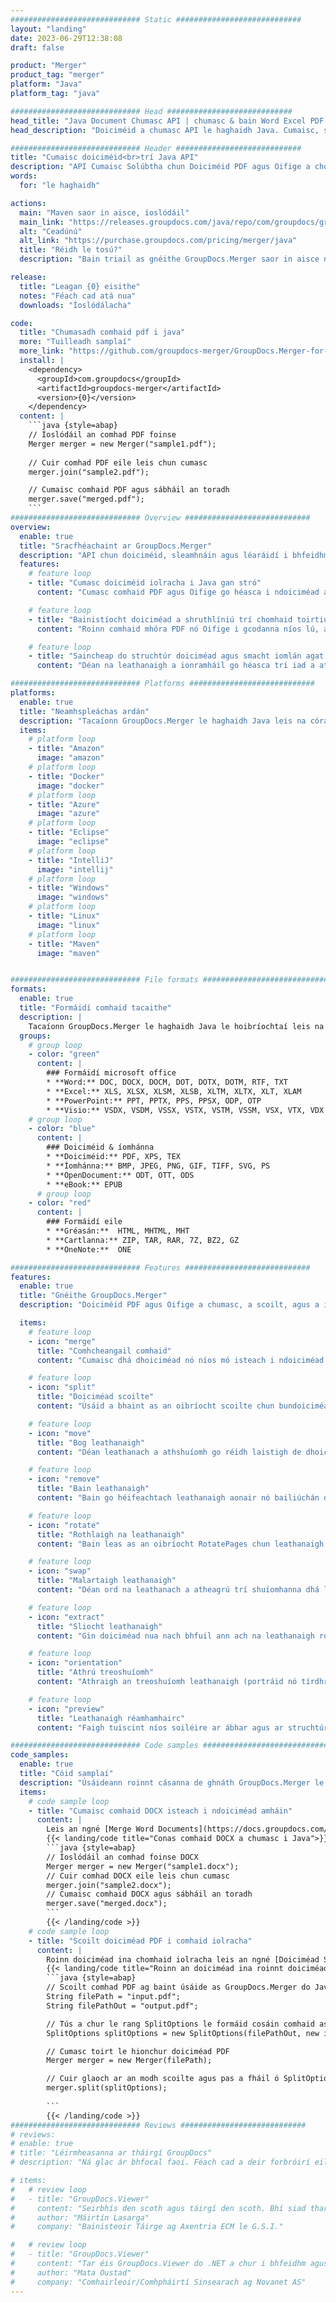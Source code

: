 ```yaml
---
############################# Static ############################
layout: "landing"
date: 2023-06-29T12:38:08
draft: false

product: "Merger"
product_tag: "merger"
platform: "Java"
platform_tag: "java"

############################# Head ############################
head_title: "Java Document Chumasc API | chumasc & bain Word Excel PDF XPS EPUB"
head_description: "Doiciméid a chumasc API le haghaidh Java. Cumaisc, scoilt, babhtáil, athordaigh agus scrios leathanaigh PDF, Microsoft Word, Excel, láithreoireachtaí, formáidí Visio, XPS & EPUB."

############################# Header ############################
title: "Cumaisc doiciméid<br>trí Java API"
description: "API Cumaisc Solúbtha chun Doiciméid PDF agus Oifige a chomhcheangal, a scoilt nó a mhodhnú go héasca"
words:
  for: "le haghaidh"

actions:
  main: "Maven saor in aisce, íoslódáil"
  main_link: "https://releases.groupdocs.com/java/repo/com/groupdocs/groupdocs-merger/"
  alt: "Ceadúnú"
  alt_link: "https://purchase.groupdocs.com/pricing/merger/java"
  title: "Réidh le tosú?"
  description: "Bain triail as gnéithe GroupDocs.Merger saor in aisce nó iarr ceadúnas"

release:
  title: "Leagan {0} eisithe"
  notes: "Féach cad atá nua"
  downloads: "Íoslódálacha"

code:
  title: "Chumasadh comhaid pdf i java"
  more: "Tuilleadh samplaí"
  more_link: "https://github.com/groupdocs-merger/GroupDocs.Merger-for-Java"
  install: |
    <dependency>
      <groupId>com.groupdocs</groupId>
      <artifactId>groupdocs-merger</artifactId>
      <version>{0}</version>
    </dependency>
  content: |
    ```java {style=abap}   
    // Íoslódáil an comhad PDF foinse
    Merger merger = new Merger("sample1.pdf");
    
    // Cuir comhad PDF eile leis chun cumasc
    merger.join("sample2.pdf");

    // Cumaisc comhaid PDF agus sábháil an toradh
    merger.save("merged.pdf");
    ```
############################# Overview ############################
overview:
  enable: true
  title: "Sracfhéachaint ar GroupDocs.Merger"
  description: "API chun doiciméid, sleamhnáin agus léaráidí i bhfeidhmchláir Java a chur le chéile, a scoilt, a mhalartú, a bhearradh nó a bhaint"
  features:
    # feature loop
    - title: "Cumasc doiciméid iolracha i Java gan stró"
      content: "Cumasc comhaid PDF agus Oifige go héasca i ndoiciméad amháin i Java, ag baint úsáide as cumais na leabharlainne GroupDocs.Merger. Leas a bhaint as a thacaíocht formáid fhairsing, a ligeann duit a chur le chéile gan uaim cineálacha comhaid éagsúla, a eascraíonn i próiseas cumasc áisiúil agus sruthlínithe."

    # feature loop
    - title: "Bainistíocht doiciméad a shruthlíniú trí chomhaid toirtiúla a roinnt go héasca"
      content: "Roinn comhaid mhóra PDF nó Oifige i gcodanna níos lú, a láimhseáiltear go héasca. Is féidir leat doiciméid a roinnt bunaithe ar leathanaigh ar leith, raonta, nó fiú leathanaigh aonair a bhaint as gan stró agus áisiúil. Déan do bhainistiú doiciméad a chuíchóiriú trí úsáid a bhaint as cumais gan uaim na leabharlainne GroupDocs.Merger agus déan do chuid comhad níos eagraithe agus níos soláimhsithe."

    # feature loop
    - title: "Saincheap do struchtúr doiciméad agus smacht iomlán agat ar do chuid comhad"
      content: "Déan na leathanaigh a ionramháil go héasca trí iad a athordú, a mhalartú nó a bhaint. Déan do dhoiciméid a eagrú agus a chur in oiriúint de réir do riachtanais shonracha agus an tsolúbthacht agat chun struchtúr comhaid phearsantaithe a chruthú."

############################# Platforms ############################
platforms:
  enable: true
  title: "Neamhspleáchas ardán"
  description: "Tacaíonn GroupDocs.Merger le haghaidh Java leis na córais oibriúcháin, creataí agus bainisteoirí pacáiste seo a leanas"
  items:
    # platform loop
    - title: "Amazon"
      image: "amazon"
    # platform loop
    - title: "Docker"
      image: "docker"
    # platform loop
    - title: "Azure"
      image: "azure"
    # platform loop
    - title: "Eclipse"
      image: "eclipse"
    # platform loop
    - title: "IntelliJ"
      image: "intellij"
    # platform loop
    - title: "Windows"
      image: "windows"
    # platform loop
    - title: "Linux"
      image: "linux"
    # platform loop
    - title: "Maven"
      image: "maven"


############################# File formats ############################
formats:
  enable: true
  title: "Formáidí comhaid tacaithe"
  description: |
    Tacaíonn GroupDocs.Merger le haghaidh Java le hoibríochtaí leis na [formáidí comhaid doiciméad](https://docs.groupdocs.com/merger/java/supported-document-formats/) seo a leanas.
  groups:
    # group loop
    - color: "green"
      content: |
        ### Formáidí microsoft office
        * **Word:** DOC, DOCX, DOCM, DOT, DOTX, DOTM, RTF, TXT
        * **Excel:** XLS, XLSX, XLSM, XLSB, XLTM, XLTX, XLT, XLAM
        * **PowerPoint:** PPT, PPTX, PPS, PPSX, ODP, OTP
        * **Visio:** VSDX, VSDM, VSSX, VSTX, VSTM, VSSM, VSX, VTX, VDX
    # group loop
    - color: "blue"
      content: |
        ### Doiciméid & íomhánna
        * **Doiciméid:** PDF, XPS, TEX
        * **Íomhánna:** BMP, JPEG, PNG, GIF, TIFF, SVG, PS
        * **OpenDocument:** ODT, OTT, ODS
        * **eBook:** EPUB
      # group loop
    - color: "red"
      content: |
        ### Formáidí eile
        * **Gréasán:**  HTML, MHTML, MHT
        * **Cartlanna:** ZIP, TAR, RAR, 7Z, BZ2, GZ
        * **OneNote:**  ONE

############################# Features ############################
features:
  enable: true
  title: "Gnéithe GroupDocs.Merger"
  description: "Doiciméid PDF agus Oifige a chumasc, a scoilt, agus a ionramháil gan uaim"

  items:
    # feature loop
    - icon: "merge"
      title: "Comhcheangail comhaid"
      content: "Cumaisc dhá dhoiciméad nó níos mó isteach i ndoiciméad amháin, ag nascadh leathanaigh ar leith nó raonta leathanaigh ó dhoiciméid iolracha."

    # feature loop
    - icon: "split"
      title: "Doiciméad scoilte"
      content: "Úsáid a bhaint as an oibríocht scoilte chun bundoiciméad a roinnt ina ildhoiciméid iarmhartacha, ag cur ar chumas eagrú agus bainistiú éifeachtach comhad."

    # feature loop
    - icon: "move"
      title: "Bog leathanaigh"
      content: "Déan leathanach a athshuíomh go réidh laistigh de dhoiciméad tríd an ngné MovePage a ghiaráil."

    # feature loop
    - icon: "remove"
      title: "Bain leathanaigh"
      content: "Bain go héifeachtach leathanaigh aonair nó bailiúchán d’uimhreacha leathanaigh ar leith den bhundoiciméad leis an ngné RemovePages."

    # feature loop
    - icon: "rotate"
      title: "Rothlaigh na leathanaigh"
      content: "Bain leas as an oibríocht RotatePages chun leathanaigh a rothlú go héasca laistigh de dhoiciméad tríd an uillinn rothlaithe a shonrú mar 90, 180, nó 270 céim"

    # feature loop
    - icon: "swap"
      title: "Malartaigh leathanaigh"
      content: "Déan ord na leathanach a atheagrú trí shuíomhanna dhá leathanach laistigh den bhundoiciméad a mhalartú, agus doiciméad nua a tháirgeadh."

    # feature loop
    - icon: "extract"
      title: "Sliocht leathanaigh"
      content: "Gin doiciméad nua nach bhfuil ann ach na leathanaigh roghnaithe trí leathanaigh nó raonta leathanach ar leith a bhaint as an doiciméad foinseach."

    # feature loop
    - icon: "orientation"
      title: "Athrú treoshuíomh"
      content: "Athraigh an treoshuíomh leathanaigh (portráid nó tírdhreach) do leathanaigh ar leith nó do gach leathanach den doiciméad tríd an oibríocht ChangeOrientation a ghiaráil."

    # feature loop
    - icon: "preview"
      title: "Leathanaigh réamhamhairc"
      content: "Faigh tuiscint níos soiléire ar ábhar agus ar struchtúr an doiciméid trí léiriú íomhánna dá leathanaigh a ghiniúint. Déan réamhamhairc de na leathanaigh ar fad nó díreach ar leith."

############################# Code samples ############################
code_samples:
  enable: true
  title: "Cóid samplaí"
  description: "Úsáideann roinnt cásanna de ghnáth GroupDocs.Merger le haghaidh oibríochtaí Java"
  items:
    # code sample loop
    - title: "Cumaisc comhaid DOCX isteach i ndoiciméad amháin"
      content: |
        Leis an ngné [Merge Word Documents](https://docs.groupdocs.com/merger/java/merge/word/) is féidir leat comhaid DOCX iomlána a chomhcheangal i ndoiciméad amháin tríd an mbunchomhad a lódáil, agus tuilleadh comhad DOCX a chur leis le bheith páirteach , agus an doiciméad cumaisc a shábháil. Seo thíos blúire de chód Java a thaispeánann an próiseas cumaisc:
        {{< landing/code title="Conas comhaid DOCX a chumasc i Java">}}
        ```java {style=abap}   
        // Íoslódáil an comhad foinse DOCX
        Merger merger = new Merger("sample1.docx");
        // Cuir comhad DOCX eile leis chun cumasc
        merger.join("sample2.docx");
        // Cumaisc comhaid DOCX agus sábháil an toradh
        merger.save("merged.docx");
        ```
        {{< /landing/code >}}
    # code sample loop
    - title: "Scoilt doiciméad PDF i comhaid iolracha"
      content: |
        Roinn doiciméad ina chomhaid iolracha leis an ngné [Doiciméad Scoilte](https://docs.groupdocs.com/merger/java/split-document/) chun an próiseas a bhaineann le rannóga nó leathanaigh ar leith a bhainistiú agus a bhaint as doiciméid mhóra a shimpliú. Ligeann sé duit doiciméid a roinnt ina gcodanna níos lú bunaithe ar chritéir éagsúla - de réir raon na leathanach, de réir leathanaigh tosaigh/deireadh, de réir uimhreacha corr/cothromacha etc.
        {{< landing/code title="Roinn an doiciméad ina roinnt doiciméad aon-leathanach">}}
        ```java {style=abap}   
        // Scoilt comhad PDF ag baint úsáide as GroupDocs.Merger do Java API
        String filePath = "input.pdf";
        String filePathOut = "output.pdf";

        // Tús a chur le rang SplitOptions le formáid cosáin comhaid aschuir
        SplitOptions splitOptions = new SplitOptions(filePathOut, new int[] { 3, 6, 8 });

        // Cumasc toirt le hionchur doiciméad PDF
        Merger merger = new Merger(filePath);

        // Cuir glaoch ar an modh scoilte agus pas a fháil ó SplitOptions oibiachtúil chun na doiciméid iarmhartacha a shábháil
        merger.split(splitOptions);
  
        ```
        {{< /landing/code >}}
############################# Reviews ############################
# reviews:
# enable: true
# title: "Léirmheasanna ar tháirgí GroupDocs"
# description: "Ná glac ár bhfocal faoi. Féach cad a deir forbróirí eile faoinár APIs"

# items:
#   # review loop
#   - title: "GroupDocs.Viewer"
#     content: "Seirbhís den scoth agus táirgí den scoth. Bhí siad thar a bheith cabhrach agus freagrúil le linn phróiseas forfheidhmithe GroupDocs.Viewer do .NET, ní féidir iad a mholadh sách ard."
#     author: "Máirtín Lasarga"
#     company: "Bainisteoir Táirge ag Axentria ECM le G.S.I."

#   # review loop
#   - title: "GroupDocs.Viewer"
#     content: "Tar éis GroupDocs.Viewer do .NET a chur i bhfeidhm agus a úsáid sa tionscadal tá an chuma air go bhfuil sé ag obair go han-mhaith. Tá mé tástáil le go leor de na doiciméid agus go dtí seo chomh maith. Cuireann gach rud a chaith mé air le fáil go deas agus tá cuma chomh maith air agus a bheadh ​​​​i breathnóir PDF nó MS Word."
#     author: "Mata Oustad"
#     company: "Comhairleoir/Comhpháirtí Sinsearach ag Novanet AS"
---
```


